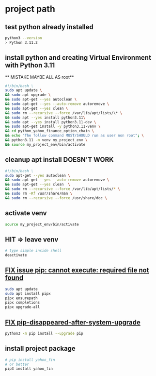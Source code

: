 # project path

## test python already installed

```bash
python3 --version
> Python 3.11.2
```

## install python and creating Virtual Environment with Python 3.11

** MISTAKE MAYBE ALL AS root**

```bash
#!/bin/bash \
sudo apt update \
&& sudo apt upgrade \
&& sudo apt-get --yes autoclean \
&& sudo apt-get --yes --auto-remove autoremove \
&& sudo apt-get --yes clean \
&& sudo rm --recursive --force /var/lib/apt/lists/\* \
&& sudo apt --yes install python3.11\
&& sudo apt --yes install python3.11-dev \
&& sudo apt-get install -y python3.11-venv \
&& cd python_yahoo_finance_option_chain \
&& echo "The follow command MUST/SHOULD run as user non root"; \
&& python3.11 -m venv my_project_env \
&& source my_project_env/bin/activate

```

## cleanup apt install  DOESN'T WORK

```bash
#!/bin/bash \
sudo apt-get --yes autoclean \ 
&& sudo apt-get --yes --auto-remove autoremove \
&& sudo apt-get --yes clean  \
&& sudo rm --recursive --force /var/lib/apt/lists/* \ 
&& sudo rm -Rf /usr/share/man \
&& sudo rm --recursive --force /usr/share/doc \
```

## activate venv

```bash
source my_project_env/bin/activate
````

## HIT => leave venv

```bash
# type simple inside shell
deactivate
```

## [FIX issue pip: cannot execute: required file not found](https://askubuntu.com/questions/1480890/pip-disappeared-after-system-upgrade)

```bash
sudo apt update
sudo apt install pipx
pipx ensurepath
pipx completions
pipx upgrade-all

```

## [FIX pip-disappeared-after-system-upgrade ](https://askubuntu.com/questions/1480890/pip-disappeared-after-system-upgrade)

```bash
python3 -m pip install --upgrade pip
```

## install project package

```bash
# pip install yahoo_fin
# or better 
pip3 install yahoo_fin
```



